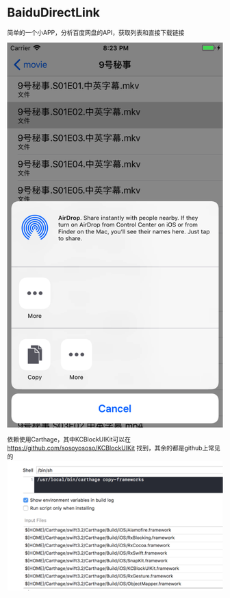 # BaiduDirectLink
简单的一个小APP，分析百度网盘的API，获取列表和直接下载链接


![alt text](https://github.com/sosoyososo/BaiduDirectLink/blob/master/screenShoot.png?raw=true)

依赖使用Carthage，其中KCBlockUIKit可以在 https://github.com/sosoyososo/KCBlockUIKit 找到，其余的都是github上常见的
![alt text](https://github.com/sosoyososo/BaiduDirectLink/blob/master/dependency.png?raw=true)

